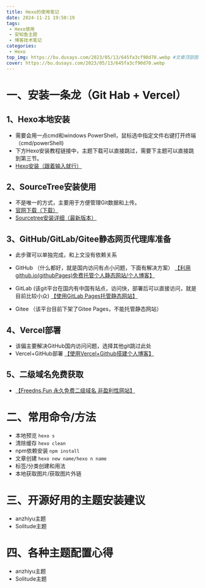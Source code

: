 ```yaml
---
title: Hexo的使用笔记
date: 2024-11-21 19:50:19
tags:
 - Hexo使用
 - 安知鱼主题
 - 博客技术笔记
categories:
 - Hexo
top_img: https://bu.dusays.com/2023/05/13/645fa3cf90d70.webp #文章顶部图片
cover: https://bu.dusays.com/2023/05/13/645fa3cf90d70.webp
---
```

# 一、安装一条龙（Git Hab + Vercel）

## 1、Hexo本地安装
- 需要会用一点cmd和windows PowerShell，鼠标选中指定文件右键打开终端（cmd/powerShell)
- 下方Hexo安装教程链接中，主题下载可以直接跳过，需要下主题可以直接跳到第三节。
- [Hexo安装（跟着输入就行）](https://sspai.com/post/62441)

## 2、SourceTree安装使用
- 不是唯一的方式，主要用于方便管理Git数据和上传。
- [官网下载（下载）](https://www.sourcetreeapp.com/)
- [Sourcetree安装详细（最新版本）](https://blog.csdn.net/zqd_java/article/details/123681302)
  
## 3、GitHub/GitLab/Gitee静态网页代理库准备
- 此步骤可以单独完成，和上文没有依赖关系
- GitHub
  （什么都好，就是国内访问有点小问题，下面有解决方案）
  [【利用github.io(githubPages)免费托管个人静态网站/个人博客】](ttps://blog.csdn.net/Amnesiac666/article/details/120428961)

- GitLab
  (该git平台在国内有中国有站点，访问快，部署后可以直接访问，就是目前比较小众)
  [【使用GitLab Pages托管静态网站】](https://blog.csdn.net/tongshuyang/article/details/125338130)
- Gitee
  （该平台目前下架了Gitee Pages，不能托管静态网站）
  
## 4、Vercel部署
- 该偏主要解决GitHub国内访问问题，选择其他git跳过此处
- Vercel+GitHub部署
  [【使用Vercel+Github搭建个人博客】](https://www.cnblogs.com/xuyiyang/p/13647069.html)

## 5、二级域名免费获取

- [【Freedns.Fun 永久免费二级域名 非盈利性网站】](https://freedns.fun/)

# 二、常用命令/方法
- 本地预览
  ```hexo s```
- 清除缓存
  ```hexo clean```
- npm依赖安装
  ```npm install```
- 文章创建
  ```hexo new name/hexo n name```
- 标签/分类创建和用法
- 本地获取图片/获取图片外链
  
# 三、开源好用的主题安装建议
- anzhiyu主题
- Solitude主题

# 四、各种主题配置心得
- anzhiyu主题
- Solitude主题